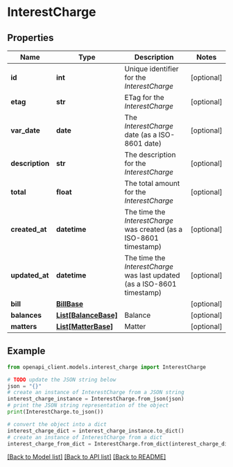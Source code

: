 # InterestCharge


## Properties

Name | Type | Description | Notes
------------ | ------------- | ------------- | -------------
**id** | **int** | Unique identifier for the *InterestCharge* | [optional] 
**etag** | **str** | ETag for the *InterestCharge* | [optional] 
**var_date** | **date** | The *InterestCharge* date (as a ISO-8601 date) | [optional] 
**description** | **str** | The description for the *InterestCharge* | [optional] 
**total** | **float** | The total amount for the *InterestCharge* | [optional] 
**created_at** | **datetime** | The time the *InterestCharge* was created (as a ISO-8601 timestamp) | [optional] 
**updated_at** | **datetime** | The time the *InterestCharge* was last updated (as a ISO-8601 timestamp) | [optional] 
**bill** | [**BillBase**](BillBase.md) |  | [optional] 
**balances** | [**List[BalanceBase]**](BalanceBase.md) | Balance | [optional] 
**matters** | [**List[MatterBase]**](MatterBase.md) | Matter | [optional] 

## Example

```python
from openapi_client.models.interest_charge import InterestCharge

# TODO update the JSON string below
json = "{}"
# create an instance of InterestCharge from a JSON string
interest_charge_instance = InterestCharge.from_json(json)
# print the JSON string representation of the object
print(InterestCharge.to_json())

# convert the object into a dict
interest_charge_dict = interest_charge_instance.to_dict()
# create an instance of InterestCharge from a dict
interest_charge_from_dict = InterestCharge.from_dict(interest_charge_dict)
```
[[Back to Model list]](../README.md#documentation-for-models) [[Back to API list]](../README.md#documentation-for-api-endpoints) [[Back to README]](../README.md)


